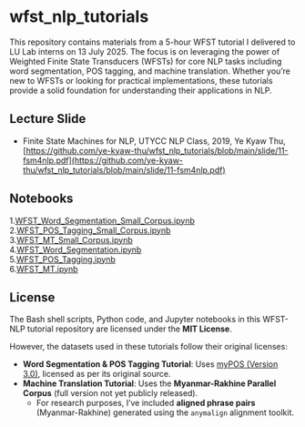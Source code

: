 # wfst_nlp_tutorials
This repository contains materials from a 5-hour WFST tutorial I delivered to LU Lab interns on 13 July 2025. The focus is on leveraging the power of Weighted Finite State Transducers (WFSTs) for core NLP tasks including word segmentation, POS tagging, and machine translation. Whether you’re new to WFSTs or looking for practical implementations, these tutorials provide a solid foundation for understanding their applications in NLP.

## Lecture Slide  

- Finite State Machines for NLP, UTYCC NLP Class, 2019, Ye Kyaw Thu, [https://github.com/ye-kyaw-thu/wfst_nlp_tutorials/blob/main/slide/11-fsm4nlp.pdf](https://github.com/ye-kyaw-thu/wfst_nlp_tutorials/blob/main/slide/11-fsm4nlp.pdf)  

## Notebooks

1.[WFST_Word_Segmentation_Small_Corpus.ipynb](https://github.com/ye-kyaw-thu/wfst_nlp_tutorials/blob/main/visualization/tiny_ws/WFST_Word_Segmentation_Small_Corpus.ipynb)  
2.[WFST_POS_Tagging_Small_Corpus.ipynb](https://github.com/ye-kyaw-thu/wfst_nlp_tutorials/blob/main/visualization/tiny_pos/WFST_POS_Tagging_Small_Corpus.ipynb)  
3.[WFST_MT_Small_Corpus.ipynb](https://github.com/ye-kyaw-thu/wfst_nlp_tutorials/blob/main/visualization/tiny_mt/WFST_MT_Small_Corpus.ipynb)  
4.[WFST_Word_Segmentation.ipynb](https://github.com/ye-kyaw-thu/wfst_nlp_tutorials/blob/main/fst_decoder/WFST_Word_Segmentation.ipynb)  
5.[WFST_POS_Tagging.ipynb](https://github.com/ye-kyaw-thu/wfst_nlp_tutorials/blob/main/wfst_pos/WFST_POS_Tagging.ipynb)   
6.[WFST_MT.ipynb](https://github.com/ye-kyaw-thu/wfst_nlp_tutorials/blob/main/wfst_mt/WFST_MT.ipynb)  

## License  

The Bash shell scripts, Python code, and Jupyter notebooks in this WFST-NLP tutorial repository are licensed under the **MIT License**.  

However, the datasets used in these tutorials follow their original licenses:  

- **Word Segmentation & POS Tagging Tutorial**: Uses [myPOS (Version 3.0)](https://github.com/ye-kyaw-thu/myPOS), licensed as per its original source.  
- **Machine Translation Tutorial**: Uses the **Myanmar-Rakhine Parallel Corpus** (full version not yet publicly released).  
  - For research purposes, I’ve included **aligned phrase pairs** (Myanmar-Rakhine) generated using the `anymalign` alignment toolkit.  
